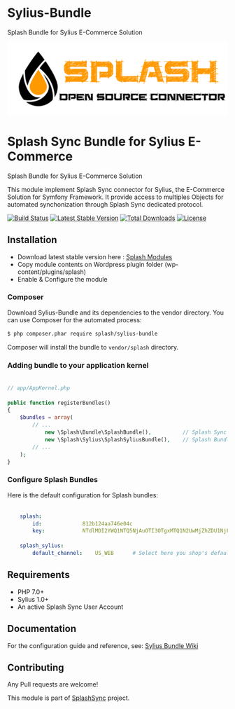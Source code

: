 # Sylius-Bundle
Splash Bundle for Sylius E-Commerce Solution


[![N|Solid](https://github.com/SplashSync/Php-Core/blob/master/Resources/img/fake-image2.jpg)](http://www.splashsync.com)
# Splash Sync Bundle for Sylius E-Commerce
Splash Bundle for Sylius E-Commerce Solution

This module implement Splash Sync connector for Sylius, the E-Commerce Solution for Symfony Framework. It provide access to multiples Objects for automated synchonization through Splash Sync dedicated protocol.

[![Build Status](https://travis-ci.org/SplashSync/Sylius-Bundle.svg?branch=master)](https://travis-ci.org/SplashSync/Sylius-Bundle)
[![Latest Stable Version](https://poser.pugx.org/splash/sylius-bundle/v/stable)](https://packagist.org/packages/splash/sylius-bundle)
[![Total Downloads](https://poser.pugx.org/splash/sylius-bundle/downloads)](https://packagist.org/packages/splash/sylius-bundle)
[![License](https://poser.pugx.org/splash/sylius-bundle/license)](https://packagist.org/packages/splash/sylius-bundle)

## Installation

* Download latest stable version here : [Splash Modules](http://www.splashsync.com/en/modules/)
* Copy module contents on Wordpress plugin folder (wp-content/plugins/splash) 
* Enable & Configure the module

### Composer

Download Sylius-Bundle and its dependencies to the vendor directory. You can use Composer for the automated process:

```bash
$ php composer.phar require splash/sylius-bundle
```

Composer will install the bundle to `vendor/splash` directory.

### Adding bundle to your application kernel

```php

// app/AppKernel.php

public function registerBundles()
{
    $bundles = array(
        // ...
            new \Splash\Bundle\SplashBundle(),          // Splash Sync Core PHP Bundle 
            new \Splash\Sylius\SplashSyliusBundle(),    // Splash Bundle for Sylius
        // ...
    );
}

```

### Configure Splash Bundles

Here is the default configuration for Splash bundles:

```yml

    splash:
        id:             812b124aa746e04c                                        # Your Splash Server Id
        key:            NTdlMDI2YWQ1NTQ5NjAuOTI3OTgxMTQ1N2UwMjZhZDU1NjFiMS      # Your Server Secret Encryption Key

    splash_sylius:
        default_channel:    US_WEB      # Select here you shop's default channel

```

## Requirements

* PHP 7.0+
* Sylius 1.0+
* An active Splash Sync User Account

## Documentation

For the configuration guide and reference, see: [Sylius Bundle Wiki](https://github.com/SplashSync/Silius/wiki)

## Contributing

Any Pull requests are welcome! 

This module is part of [SplashSync](http://www.splashsync.com) project.